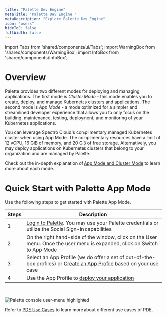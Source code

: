 ```yaml
---
title: "Palette Dev Engine"
metaTitle: "Palette Dev Engine "
metaDescription: "Explore Palette Dev Engine"
icon: "users"
hideToC: false
fullWidth: false
---
```


import Tabs from 'shared/components/ui/Tabs';
import WarningBox from 'shared/components/WarningBox';
import InfoBox from 'shared/components/InfoBox';


# Overview

Palette provides two different modes for deploying and managing applications. The first mode is *Cluster Mode* - this mode enables you to create, deploy, and manage Kubernetes clusters and applications. The second mode is *App Mode* - a mode optimized for a simpler and streamlined developer experience that allows you to only focus on the building, maintenance, testing, deployment, and monitoring of your Kubernetes applications.

You can leverage Spectro Cloud's complimentary managed Kubernetes cluster when using App Mode. The complimentary resources have a limit of 12 vCPU, 16 GiB of memory, and 20 GiB of free storage. Alternatively, you may deploy applications on Kubernetes clusters that belong to your organization and are managed by Palette.

Check out the in-depth explanation of [App Mode and Cluster Mode](/introduction/palette-modes) to learn more about each mode.

# Quick Start with Palette App Mode

Use the following steps to get started with Palette App Mode.

| **Steps**  |          **Description**                                                                                                                              |
|--------|--------------------------------------------------------------------------------------------------------------------------------------   |
| 1      |[Login to Palette](https://console.spectrocloud.com/). You may use your Palette credentials or utilize the Social Sign-in capabilities    |
| 2      |On the right hand-side of the window, click on the User menu. Once the user menu is expanded, click on Switch to App Mode                 |
| 3      |Select an App Profile (we do offer a set of out-of-the-box profiles) or [Create an App Profile](/devx/app-profile) based on your use case|
| 4      |Use the App Profile to [deploy your application](/devx/apps)|


<br />

![Palette console user-menu highlighted](/palette_console-user_menu-mode_highlighted.png)

Refer to [PDE Use Cases](/devx/enterprise-user) to learn more about different use cases of PDE.

<br />

